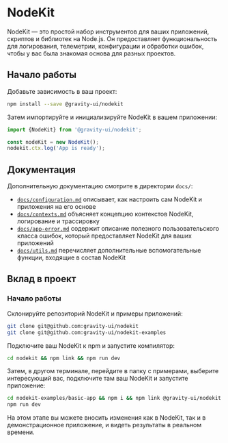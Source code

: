 # NodeKit

NodeKit — это простой набор инструментов для ваших приложений, скриптов и библиотек на Node.js. Он предоставляет функциональность для логирования, телеметрии, конфигурации и обработки ошибок, чтобы у вас была знакомая основа для разных проектов.

## Начало работы

Добавьте зависимость в ваш проект:

```bash
npm install --save @gravity-ui/nodekit
```

Затем импортируйте и инициализируйте NodeKit в вашем приложении:

```typescript
import {NodeKit} from '@gravity-ui/nodekit';

const nodeKit = new NodeKit();
nodekit.ctx.log('App is ready');
```

## Документация

Дополнительную документацию смотрите в директории `docs/`:

- [`docs/configuration.md`](https://github.com/gravity-ui/nodekit/blob/main/docs/configuration.md) описывает, как настроить сам NodeKit и приложения на его основе
- [`docs/contexts.md`](https://github.com/gravity-ui/nodekit/blob/main/docs/contexts.md) объясняет концепцию контекстов NodeKit, логирование и трассировку
- [`docs/app-error.md`](https://github.com/gravity-ui/nodekit/blob/main/docs/app-error.md) содержит описание полезного пользовательского класса ошибок, который предоставляет NodeKit для ваших приложений
- [`docs/utils.md`](https://github.com/gravity-ui/nodekit/blob/main/docs/utils.md) перечисляет дополнительные вспомогательные функции, входящие в состав NodeKit

## Вклад в проект

### Начало работы

Склонируйте репозиторий NodeKit и примеры приложений:

```bash
git clone git@github.com:gravity-ui/nodekit
git clone git@github.com:gravity-ui/nodekit-examples
```

Подключите ваш NodeKit к npm и запустите компилятор:

```bash
cd nodekit && npm link && npm run dev
```

Затем, в другом терминале, перейдите в папку с примерами, выберите интересующий вас, подключите там ваш NodeKit и запустите приложение:

```bash
cd nodekit-examples/basic-app && npm i && npm link @gravity-ui/nodekit
npm run dev
```

На этом этапе вы можете вносить изменения как в NodeKit, так и в демонстрационное приложение, и видеть результаты в реальном времени.